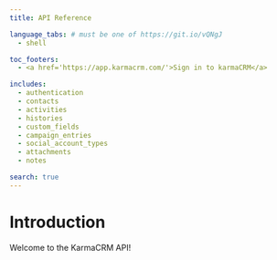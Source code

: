 ```yaml
---
title: API Reference

language_tabs: # must be one of https://git.io/vQNgJ
  - shell

toc_footers:
  - <a href='https://app.karmacrm.com/'>Sign in to karmaCRM</a>

includes:
  - authentication
  - contacts
  - activities
  - histories
  - custom_fields
  - campaign_entries
  - social_account_types
  - attachments
  - notes

search: true
---
```


# Introduction

Welcome to the KarmaCRM API!

